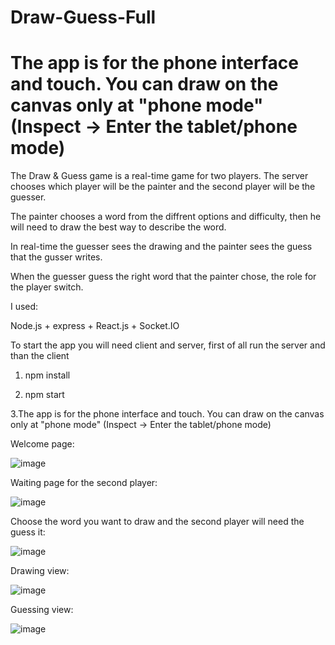 # Draw-Guess-Full
# The app is for the phone interface and touch. You can draw on the canvas only at "phone mode" (Inspect -> Enter the tablet/phone mode)

The Draw & Guess game is a real-time game for two players. The server chooses which player will be the painter and the second player will be the guesser.

The painter chooses a word from the diffrent options and difficulty, then he will need to draw the best way to describe the word.

In real-time the guesser sees the drawing and the painter sees the guess that the gusser writes.

When the guesser guess the right word that the painter chose, the role for the player switch.

I used:

Node.js + express + React.js + Socket.IO

To start the app you will need client and server, first of all run the server and than the client
1. npm install

2. npm start

3.The app is for the phone interface and touch. You can draw on the canvas only at "phone mode"
(Inspect -> Enter the tablet/phone mode)

Welcome page:

![image](https://user-images.githubusercontent.com/68230416/153002793-74d4a3e0-a0bc-4df3-98a2-34dd14f29c77.png)

Waiting page for the second player:

![image](https://user-images.githubusercontent.com/68230416/153004916-4473ec80-ad87-4a24-b7f3-a4a26e3fcda9.png)

Choose the word you want to draw and the second player will need the guess it:

![image](https://user-images.githubusercontent.com/68230416/153005089-058a1cf0-855b-4093-ba38-c1f55e771087.png)

Drawing view:

![image](https://user-images.githubusercontent.com/68230416/153005361-4a8e338a-fddf-4fc7-b0ba-237266d9d07b.png)

Guessing view:

![image](https://user-images.githubusercontent.com/68230416/153005473-0668b5ca-ab7e-448a-b6a5-854e45450e32.png)

